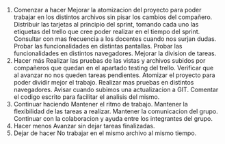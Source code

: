 1. Comenzar a hacer
Mejorar la atomizacion del proyecto para poder trabajar en los distintos archivos sin pisar los cambios del compañero.
Distribuir las tarjetas al principio del sprint, tomando cada uno las etiquetas del trello que cree poder realizar en el tiempo del sprint.
Consultar con mas frecuencia a los docentes cuando nos surjan dudas.
Probar las funcionalidades en distintas pantallas.
Probar las funcionalidades en distintos navegadores.
Mejorar la division de tareas.
2. Hacer más
Realizar las pruebas de las vistas y archivos subidos por compañeros que quedan en el apartado testing del trello.
Verificar que al avanzar no nos queden tareas pendientes.
Atomizar el proyecto para poder dividir mejor el trabajo.
Realizar mas pruebas en distintos navegadores.
Avisar cuando subimos una actualizacion a GIT.
Comentar el codigo escrito para facilitar el analisis del mismo.
3. Continuar haciendo
Mantener el ritmo de trabajo.
Mantener la flexibilidad de las tareas a realizar.
Mantener la comunicacion del grupo.
Continuar con la colaboracion y ayuda entre los integrantes del grupo.
4. Hacer menos
Avanzar sin dejar tareas finalizadas.
5. Dejar de hacer
No trabajar en el mismo archivo al mismo tiempo.